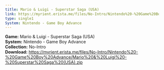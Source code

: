 ```yaml
---
title: Mario & Luigi - Superstar Saga (USA)
link: https://myrient.erista.me/files/No-Intro/Nintendo%20-%20Game%20Boy%20Advance/Mario%20&%20Luigi%20-%20Superstar%20Saga%20(USA).zip
type: single1
System: Nintendo - Game Boy Advance
---
```

<b>Game:</b> Mario & Luigi - Superstar Saga (USA)<br>
<b>System:</b> Nintendo - Game Boy Advance<br>
<b>Collection:</b> No-Intro<br>
<b>Download:</b> https://myrient.erista.me/files/No-Intro/Nintendo%20-%20Game%20Boy%20Advance/Mario%20&%20Luigi%20-%20Superstar%20Saga%20(USA).zip